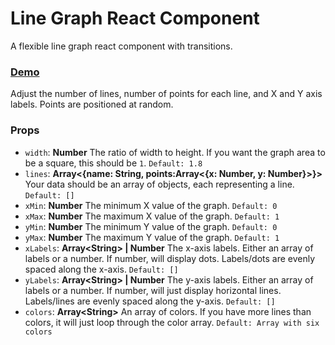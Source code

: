 # Line Graph React Component

A flexible line graph react component with transitions.

### [Demo](https://kfergin.github.io/line-graph-react-component/demos/first/)
Adjust the number of lines, number of points for each line, and X and Y axis labels. Points are positioned at random.

### Props
* `width`: **Number** The ratio of width to height. If you want the graph area to be a square, this should be `1`. `Default: 1.8`
* `lines`: **Array<{name: String, points:Array&lt;{x: Number, y: Number}>}>** Your data should be an array of objects, each representing a line. `Default: []`
* `xMin`: **Number** The minimum X value of the graph. `Default: 0`
* `xMax`: **Number** The maximum X value of the graph. `Default: 1`
* `yMin`: **Number** The minimum Y value of the graph. `Default: 0`
* `yMax`: **Number** The maximum Y value of the graph. `Default: 1`
* `xLabels`: **Array&lt;String> | Number** The x-axis labels. Either an array of labels or a number. If number, will display dots. Labels/dots are evenly spaced along the x-axis. `Default: []`
* `yLabels`: **Array&lt;String> | Number** The y-axis labels. Either an array of labels or a number. If number, will just display horizontal lines. Labels/lines are evenly spaced along the y-axis. `Default: []`
* `colors`: **Array&lt;String>** An array of colors. If you have more lines than colors, it will just loop through the color array. `Default: Array with six colors`